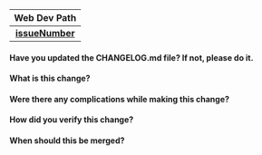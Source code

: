 |                                    Web Dev Path                                    |
| :--------------------------------------------------------------------------------: |
| [**issueNumber**](https://github.com/MarianaSouza/web-dev-path/issues/issueNumber) |

#### Have you updated the CHANGELOG.md file? If not, please do it.

#### What is this change?

#### Were there any complications while making this change?

#### How did you verify this change?

#### When should this be merged?
